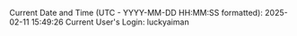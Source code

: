 Current Date and Time (UTC - YYYY-MM-DD HH:MM:SS formatted): 2025-02-11 15:49:26
Current User's Login: luckyaiman
